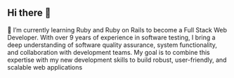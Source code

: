 ## Hi there 👋
🌱 I’m currently learning Ruby and Ruby on Rails to become a Full Stack Web Developer. With over 9 years of experience in software testing, I bring a deep understanding of software quality assurance, system functionality, and collaboration with development teams. My goal is to combine this expertise with my new development skills to build robust, user-friendly, and scalable web applications
<!--
**edward-mwinas-alexander/edward-mwinas-alexander** is a ✨ _special_ ✨ repository because its `README.md` (this file) appears on your GitHub profile.

Here are some ideas to get you started:

- 🔭 I’m currently working on ...
- 🌱 I’m currently learning ...
- 👯 I’m looking to collaborate on ...
- 🤔 I’m looking for help with ...
- 💬 Ask me about ...
- 📫 How to reach me: ...
- 😄 Pronouns: ...
- ⚡ Fun fact: ...
-->
